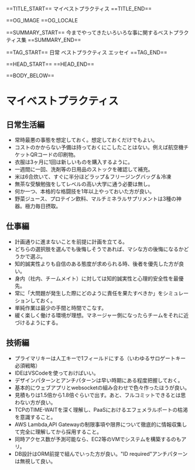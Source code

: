 ==TITLE_START==
マイベストプラクティス
==TITLE_END==

==OG_IMAGE 
==OG_LOCALE 

==SUMMARY_START==
今までやってきたいろいろな事に関するベストプラクティス集
==SUMMARY_END==

==TAG_START==
日常 ベストプラクティス エッセイ
==TAG_END==

==HEAD_START==
==HEAD_END==

==BODY_BELOW==

# マイベストプラクティス

## 日常生活編

* 常時最悪の事態を想定しておく。想定しておくだけでもよい。
* コストのかからない予備は持っておくにこしたことはない。例えば航空機チケットQRコードの印刷物。
* 衣服は3ヶ月に1回は新しいものを購入するように。
* 一週間に一回、洗剤等の日用品のストックを確認して補充。
* 米は6合炊いて、すぐに半分ほどラップ＆フリージングバッグ＆冷凍
* 無茶な受験勉強をしてレベルの高い大学に通う必要は無し。
* 何か一つ、本格的な格闘技を1年以上やっておいた方が良い。
* 野菜ジュース、プロテイン飲料、マルチミネラルサプリメントは3種の神器。極力毎日摂取。

## 仕事編

* 計画通りに進まないことを前提に計画を立てる。
* どちらの選択肢を選んでも後悔しそうであれば、マシな方の後悔になるかどうかで選ぶ。
* 知的誠実性よりも自信のある態度が求められる時、後者を優先した方が良い。
* 身内（社内、チームメイト）に対しては知的誠実性と心理的安全性を最優先。
* 常に「大問題が発生した際にどのように責任を果たすべきか」をシミュレーションしておく。
* 単純作業は最少の手間と時間でこなす。
* 緩く楽しく働ける環境が理想。マネージャー側になったらチームをそれに近づけるようにする。

## 技術編

* プライマリキーは人工キーで1フィールドにする（いわゆるサロゲートキー必須戦略）
* IDEはVSCodeを使っておけばいい。
* デザインパターンとアンチパターンは早い時期にある程度把握しておく。
* 基本的にウェブアプリとwebsocketの組み合わせで色々作ったほうが良い。
* 見積もりは1.5倍から1.8倍ぐらいで出す。あと、フルコミットできるとは思わない方が良い。
* TCPのTIME-WAITを深く理解し、PaaSにおけるエフェメラルポートの枯渇を意識すること。
* AWS Lambda,API Gatewayの制限事項や限界について徹底的に情報収集して完全に理解してから採用すること。
* 同時アクセス数が予測可能なら、EC2等のVMでシステムを構築するのもアリ。
* DB設計はORM前提で組んでいった方が良い。"ID required"アンチパターンは無視して良い。


